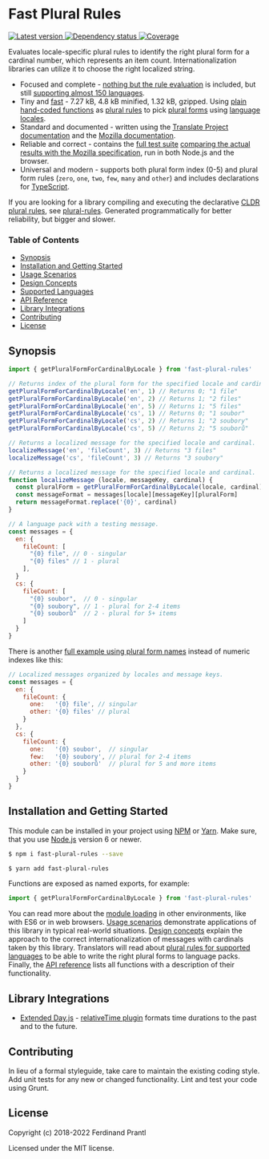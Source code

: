 # Fast Plural Rules

[![Latest version](https://img.shields.io/npm/v/fast-plural-rules)
 ![Dependency status](https://img.shields.io/librariesio/release/npm/fast-plural-rules)
](https://www.npmjs.com/package/fast-plural-rules)
[![Coverage](https://codecov.io/gh/prantlf/fast-plural-rules/branch/master/graph/badge.svg)](https://codecov.io/gh/prantlf/fast-plural-rules)

Evaluates locale-specific plural rules to identify the right plural form for a cardinal number, which represents an item count. Internationalization libraries can utilize it to choose the right localized string.

* Focused and complete - [nothing but the rule evaluation](./src/index.d.ts) is included, but still [supporting almost 150 languages](./docs/languages.md#supported-languages).
* Tiny and [fast](./docs/speed.md#plural-form-lookup-speed) - 7.27 kB, 4.8 kB minified, 1.32 kB, gzipped. Using [plain hand-coded functions](./src/cardinals.js) as [plural rules](./docs/design.md#plural-rules) to pick [plural forms](./docs/design.md#plural-forms) using [language locales](./docs/design.md#locales).
* Standard and documented - written using the [Translate Project documentation] and the [Mozilla documentation].
* Reliable and correct - contains the [full test suite] [comparing the actual results with the Mozilla specification], run in both Node.js and the browser.
* Universal and modern - supports both plural form index (0-5) and plural form rules (`zero`, `one`, `two`, `few`, `many` and `other`) and includes declarations for [TypeScript].

If you are looking for a library compiling and executing the declarative [CLDR plural rules], see [plural-rules]. Generated programmatically for better reliability, but bigger and slower.

### Table of Contents

- [Synopsis](#synopsis)
- [Installation and Getting Started](#installation-and-getting-started)
- [Usage Scenarios](./docs/usage.md#usage-scenarios)
- [Design Concepts](./docs/design.md#design-concepts)
- [Supported Languages](./docs/languages.md#supported-languages)
- [API Reference](./docs/API.md#api-reference)
- [Library Integrations](#library-integrations)
- [Contributing](#contributing)
- [License](#license)

## Synopsis

```js
import { getPluralFormForCardinalByLocale } from 'fast-plural-rules'

// Returns index of the plural form for the specified locale and cardinal.
getPluralFormForCardinalByLocale('en', 1) // Returns 0; "1 file"
getPluralFormForCardinalByLocale('en', 2) // Returns 1; "2 files"
getPluralFormForCardinalByLocale('en', 5) // Returns 1; "5 files"
getPluralFormForCardinalByLocale('cs', 1) // Returns 0; "1 soubor"
getPluralFormForCardinalByLocale('cs', 2) // Returns 1; "2 soubory"
getPluralFormForCardinalByLocale('cs', 5) // Returns 2; "5 souborů"

// Returns a localized message for the specified locale and cardinal.
localizeMessage('en', 'fileCount', 3) // Returns "3 files"
localizeMessage('cs', 'fileCount', 3) // Returns "3 soubory"

// Returns a localized message for the specified locale and cardinal.
function localizeMessage (locale, messageKey, cardinal) {
  const pluralForm = getPluralFormForCardinalByLocale(locale, cardinal)
  const messageFormat = messages[locale][messageKey][pluralForm]
  return messageFormat.replace('{0}', cardinal)
}

// A language pack with a testing message.
const messages = {
  en: {
    fileCount: [
      "{0} file", // 0 - singular
      "{0} files" // 1 - plural
    ],
  }
  cs: {
    fileCount: [
      "{0} soubor",  // 0 - singular
      "{0} soubory", // 1 - plural for 2-4 items
      "{0} souborů"  // 2 - plural for 5+ items
    ]
  }
}
```

There is another [full example using plural form names](./docs/design.md#using-form-names) instead of numeric indexes like this:

```js
// Localized messages organized by locales and message keys.
const messages = {
  en: {
    fileCount: {
      one:   '{0} file', // singular
      other: '{0} files' // plural
    }
  },
  cs: {
    fileCount: {
      one:   '{0} soubor',  // singular
      few:   '{0} soubory', // plural for 2-4 items
      other: '{0} souborů'  // plural for 5 and more items
    }
  }
}
```

## Installation and Getting Started

This module can be installed in your project using [NPM] or [Yarn]. Make sure, that you use [Node.js] version 6 or newer.

```sh
$ npm i fast-plural-rules --save
```

```sh
$ yarn add fast-plural-rules
```

Functions are exposed as named exports, for example:

```js
import { getPluralFormForCardinalByLocale } from 'fast-plural-rules'
```

You can read more about the [module loading](./docs/API.md#loading) in other environments, like with ES6 or in web browsers. [Usage scenarios](./docs/usage.md#usage-scenarios) demonstrate applications of this library in typical real-world situations. [Design concepts](./docs/design.md#design-concepts) explain the approach to the correct internationalization of messages with cardinals taken by this library. Translators will read about [plural rules for supported languages](./docs/languages.md#supported-languages) to be able to write the right plural forms to language packs. Finally, the [API reference](./docs/API.md#api-reference) lists all functions with a description of their functionality.

## Library Integrations

* [Extended Day.js] - [relativeTime plugin] formats time durations to the past and to the future.

## Contributing

In lieu of a formal styleguide, take care to maintain the existing coding style.  Add unit tests for any new or changed functionality. Lint and test your code using Grunt.

## License

Copyright (c) 2018-2022 Ferdinand Prantl

Licensed under the MIT license.

[Node.js]: http://nodejs.org/
[NPM]: https://www.npmjs.com/
[Yarn]: https://yarnpkg.com/
[TypeScript]: https://www.typescriptlang.org/
[full test suite]: https://travis-ci.org/prantlf/fast-plural-rules
[comparing the actual results with the Mozilla specification]: https://github.com/prantlf/fast-plural-rules/blob/master/test/rules.test.js
[Translate Project documentation]: http://docs.translatehouse.org/projects/localization-guide/en/latest/l10n/pluralforms.html#pluralforms-list
[Mozilla documentation]: https://developer.mozilla.org/en-US/docs/Mozilla/Localization/Localization_and_Plurals#List_of_Plural_Rules
[Extended Day.js]: https://github.com/prantlf/dayjs
[relativeTime plugin]: https://github.com/prantlf/dayjs/blob/combined/docs/en/Plugin.md#relativetime
[CLDR plural rules]: http://www.unicode.org/cldr/charts/latest/supplemental/language_plural_rules.html
[plural-rules]: https://github.com/prantlf/plural-rules
